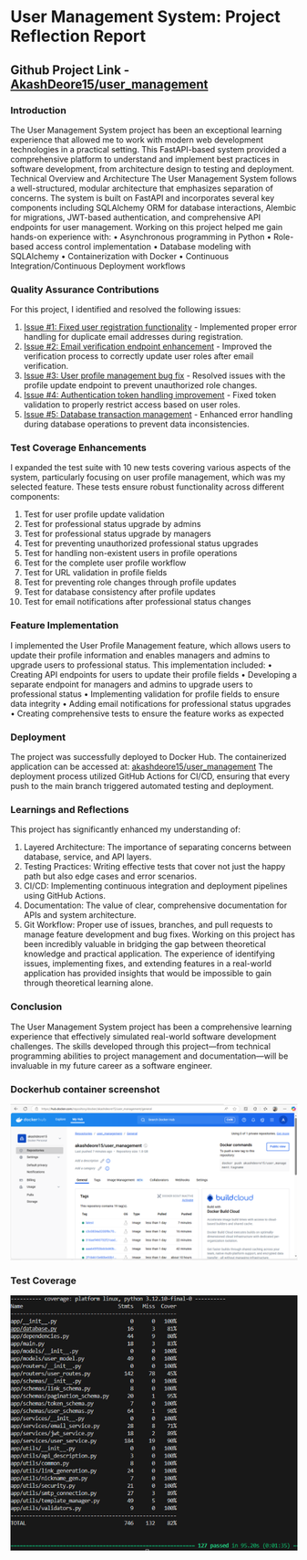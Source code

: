 # User Management System: Project Reflection Report 
## Github Project Link - [AkashDeore15/user_management](https://github.com/AkashDeore15/user_management)

### Introduction

The User Management System project has been an exceptional learning experience that allowed me to work with modern web development technologies in a practical setting. This FastAPI-based system provided a comprehensive platform to understand and implement best practices in software development, from architecture design to testing and deployment.
Technical Overview and Architecture
The User Management System follows a well-structured, modular architecture that emphasizes separation of concerns. The system is built on FastAPI and incorporates several key components including SQLAlchemy ORM for database interactions, Alembic for migrations, JWT-based authentication, and comprehensive API endpoints for user management.
Working on this project helped me gain hands-on experience with:
•	Asynchronous programming in Python
•	Role-based access control implementation
•	Database modeling with SQLAlchemy
•	Containerization with Docker
•	Continuous Integration/Continuous Deployment workflows

### Quality Assurance Contributions

For this project, I identified and resolved the following issues:
1.	[Issue #1: Fixed user registration functionality](https://github.com/AkashDeore15/user_management/issues/1) - Implemented proper error handling for duplicate email addresses during registration.
2.	[Issue #2: Email verification endpoint enhancement](https://github.com/AkashDeore15/user_management/issues/3) - Improved the verification process to correctly update user roles after email verification.
3.	[Issue #3: User profile management bug fix](https://github.com/AkashDeore15/user_management/issues/5) - Resolved issues with the profile update endpoint to prevent unauthorized role changes.
4.	[Issue #4: Authentication token handling improvement](https://github.com/AkashDeore15/user_management/issues/9) - Fixed token validation to properly restrict access based on user roles.
5.	[Issue #5: Database transaction management](https://github.com/AkashDeore15/user_management/issues/11) - Enhanced error handling during database operations to prevent data inconsistencies.

### Test Coverage Enhancements

I expanded the test suite with 10 new tests covering various aspects of the system, particularly focusing on user profile management, which was my selected feature. These tests ensure robust functionality across different components:
1.	Test for user profile update validation
2.	Test for professional status upgrade by admins
3.	Test for professional status upgrade by managers
4.	Test for preventing unauthorized professional status upgrades
5.	Test for handling non-existent users in profile operations
6.	Test for the complete user profile workflow
7.	Test for URL validation in profile fields
8.	Test for preventing role changes through profile updates
9.	Test for database consistency after profile updates
10.	Test for email notifications after professional status changes

### Feature Implementation

I implemented the User Profile Management feature, which allows users to update their profile information and enables managers and admins to upgrade users to professional status. This implementation included:
•	Creating API endpoints for users to update their profile fields
•	Developing a separate endpoint for managers and admins to upgrade users to professional status
•	Implementing validation for profile fields to ensure data integrity
•	Adding email notifications for professional status upgrades
•	Creating comprehensive tests to ensure the feature works as expected

### Deployment

The project was successfully deployed to Docker Hub. The containerized application can be accessed at: [akashdeore15/user_management](https://hub.docker.com/repository/docker/akashdeore15/user_management)
The deployment process utilized GitHub Actions for CI/CD, ensuring that every push to the main branch triggered automated testing and deployment.

### Learnings and Reflections

This project has significantly enhanced my understanding of:
1.	Layered Architecture: The importance of separating concerns between database, service, and API layers.
2.	Testing Practices: Writing effective tests that cover not just the happy path but also edge cases and error scenarios.
3.	CI/CD: Implementing continuous integration and deployment pipelines using GitHub Actions.
4.	Documentation: The value of clear, comprehensive documentation for APIs and system architecture.
5.	Git Workflow: Proper use of issues, branches, and pull requests to manage feature development and bug fixes.
Working on this project has been incredibly valuable in bridging the gap between theoretical knowledge and practical application. The experience of identifying issues, implementing fixes, and extending features in a real-world application has provided insights that would be impossible to gain through theoretical learning alone.

### Conclusion

The User Management System project has been a comprehensive learning experience that effectively simulated real-world software development challenges. The skills developed through this project—from technical programming abilities to project management and documentation—will be invaluable in my future career as a software engineer.

### Dockerhub container screenshot
![alt text](image.png)

### Test Coverage
![alt text](image-1.png)